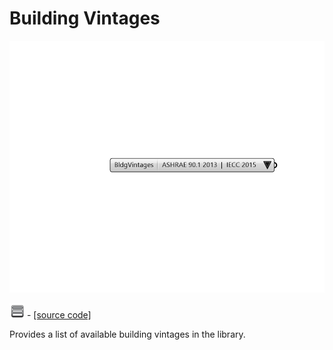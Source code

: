 # Building Vintages

![](../../.gitbook/assets/Building_Vintages.png)

![](../../.gitbook/assets/Building_Vintages%20%281%29.png) - [\[source code\]](https://github.com/ladybug-tools/honeybee-grasshopper-energy/blob/master/honeybee_grasshopper_energy/src//HB%20Building%20Vintages.py)

Provides a list of available building vintages in the library.


